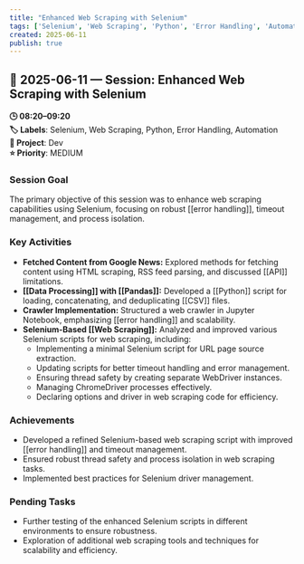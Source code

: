 ```yaml
---
title: "Enhanced Web Scraping with Selenium"
tags: ['Selenium', 'Web Scraping', 'Python', 'Error Handling', 'Automation']
created: 2025-06-11
publish: true
---
```


## 📅 2025-06-11 — Session: Enhanced Web Scraping with Selenium

**🕒 08:20–09:20**  
**🏷️ Labels**: Selenium, Web Scraping, Python, Error Handling, Automation  
**📂 Project**: Dev  
**⭐ Priority**: MEDIUM  


### Session Goal
The primary objective of this session was to enhance web scraping capabilities using Selenium, focusing on robust [[error handling]], timeout management, and process isolation.

### Key Activities
- **Fetched Content from Google News:** Explored methods for fetching content using HTML scraping, RSS feed parsing, and discussed [[API]] limitations.
- **[[Data Processing]] with [[Pandas]]:** Developed a [[Python]] script for loading, concatenating, and deduplicating [[CSV]] files.
- **Crawler Implementation:** Structured a web crawler in Jupyter Notebook, emphasizing [[error handling]] and scalability.
- **Selenium-Based [[Web Scraping]]:** Analyzed and improved various Selenium scripts for web scraping, including:
  - Implementing a minimal Selenium script for URL page source extraction.
  - Updating scripts for better timeout handling and error management.
  - Ensuring thread safety by creating separate WebDriver instances.
  - Managing ChromeDriver processes effectively.
  - Declaring options and driver in web scraping code for efficiency.

### Achievements
- Developed a refined Selenium-based web scraping script with improved [[error handling]] and timeout management.
- Ensured robust thread safety and process isolation in web scraping tasks.
- Implemented best practices for Selenium driver management.

### Pending Tasks
- Further testing of the enhanced Selenium scripts in different environments to ensure robustness.
- Exploration of additional web scraping tools and techniques for scalability and efficiency.

